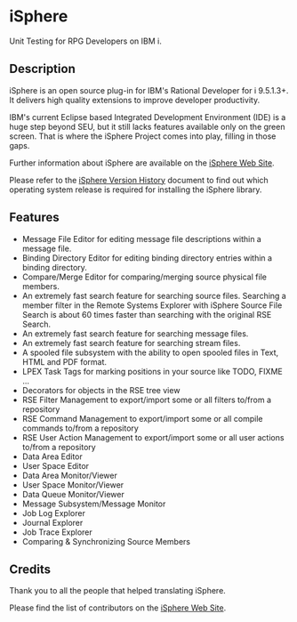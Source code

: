 # iSphere

Unit Testing for RPG Developers on IBM i.

## Description

iSphere is an open source plug-in for IBM's Rational Developer for i 9.5.1.3+. It delivers high quality extensions to improve developer productivity.

IBM's current Eclipse based Integrated Development Environment (IDE) is a huge step beyond SEU, but it still lacks features available only on the green screen. That is where the iSphere Project comes into play, filling in those gaps.

Further information about iSphere are available on the [iSphere Web Site](https://rdi-open-source.github.io/isphere/).

Please refer to the [iSphere Version History](<https://rdi-open-source.github.io/isphere/files/iSphere for RDi 9.5.1.3+.pdf>) document to find out which operating system release is required for installing the iSphere library.

## Features

* Message File Editor for editing message file descriptions within a message file.
* Binding Directory Editor for editing binding directory entries within a binding directory.
* Compare/Merge Editor for comparing/merging source physical file members.
* An extremely fast search feature for searching source files. Searching a member filter in the Remote Systems Explorer with iSphere Source File Search is about 60 times faster than searching with the original RSE Search.
* An extremely fast search feature for searching message files.
* An extremely fast search feature for searching stream files.
* A spooled file subsystem with the ability to open spooled files in Text, HTML and PDF format.
* LPEX Task Tags for marking positions in your source like TODO, FIXME ...
* Decorators for objects in the RSE tree view
* RSE Filter Management to export/import some or all filters to/from a repository
* RSE Command Management to export/import some or all compile commands to/from a repository
* RSE User Action Management to export/import some or all user actions to/from a repository
* Data Area Editor
* User Space Editor
* Data Area Monitor/Viewer
* User Space Monitor/Viewer
* Data Queue Monitor/Viewer
* Message Subsystem/Message Monitor
* Job Log Explorer
* Journal Explorer
* Job Trace Explorer
* Comparing & Synchronizing Source Members

## Credits

Thank you to all the people that helped translating iSphere.

Please find the list of contributors on the [iSphere Web Site](https://rdi-open-source.github.io/isphere/).
